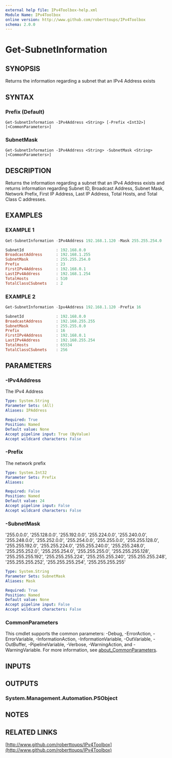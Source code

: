 ```yaml
---
external help file: IPv4Toolbox-help.xml
Module Name: IPv4Toolbox
online version: http://www.github.com/roberttoups/IPv4Toolbox
schema: 2.0.0
---
```


# Get-SubnetInformation

## SYNOPSIS
Returns the information regarding a subnet that an IPv4 Address exists

## SYNTAX

### Prefix (Default)
```
Get-SubnetInformation -IPv4Address <String> [-Prefix <Int32>] [<CommonParameters>]
```

### SubnetMask
```
Get-SubnetInformation -IPv4Address <String> -SubnetMask <String> [<CommonParameters>]
```

## DESCRIPTION
Returns the information regarding a subnet that an IPv4 Address exists and returns information regarding Subnet ID, Broadcast Address, Subnet Mask, Network Prefix, First IP Address, Last IP Address, Total Hosts, and Total Class C addresses.

## EXAMPLES

### EXAMPLE 1
```powershell
Get-SubnetInformation -IPv4Address 192.168.1.120 -Mask 255.255.254.0
```

```powershell
SubnetId              : 192.168.0.0
BroadcastAddress      : 192.168.1.255
SubnetMask            : 255.255.254.0
Prefix                : 23
FirstIPv4Address      : 192.168.0.1
LastIPv4Address       : 192.168.1.254
TotalHosts            : 510
TotalClassCSubnets    : 2    
```

### EXAMPLE 2
```powershell
Get-SubnetInformation -Ipv4Address 192.168.1.120 -Prefix 16
```

```powershell
SubnetId              : 192.168.0.0
BroadcastAddress      : 192.168.255.255
SubnetMask            : 255.255.0.0
Prefix                : 16
FirstIPv4Address      : 192.168.0.1
LastIPv4Address       : 192.168.255.254
TotalHosts            : 65534
TotalClassCSubnets    : 256    
```

## PARAMETERS

### -IPv4Address
The IPv4 Address

```yaml
Type: System.String
Parameter Sets: (All)
Aliases: IPAddress

Required: True
Position: Named
Default value: None
Accept pipeline input: True (ByValue)
Accept wildcard characters: False
```

### -Prefix
The network prefix

```yaml
Type: System.Int32
Parameter Sets: Prefix
Aliases:

Required: False
Position: Named
Default value: 24
Accept pipeline input: False
Accept wildcard characters: False
```

### -SubnetMask
'255.0.0.0', '255.128.0.0', '255.192.0.0', '255.224.0.0', '255.240.0.0', '255.248.0.0', '255.252.0.0', '255.254.0.0', '255.255.0.0', '255.255.128.0', '255.255.192.0', '255.255.224.0', '255.255.240.0', '255.255.248.0', '255.255.252.0', '255.255.254.0', '255.255.255.0', '255.255.255.128', '255.255.255.192', '255.255.255.224', '255.255.255.240', '255.255.255.248', '255.255.255.252', '255.255.255.254', '255.255.255.255'

```yaml
Type: System.String
Parameter Sets: SubnetMask
Aliases: Mask

Required: True
Position: Named
Default value: None
Accept pipeline input: False
Accept wildcard characters: False
```

### CommonParameters
This cmdlet supports the common parameters: -Debug, -ErrorAction, -ErrorVariable, -InformationAction, -InformationVariable, -OutVariable, -OutBuffer, -PipelineVariable, -Verbose, -WarningAction, and -WarningVariable. For more information, see [about_CommonParameters](http://go.microsoft.com/fwlink/?LinkID=113216).

## INPUTS

## OUTPUTS

### System.Management.Automation.PSObject
## NOTES

## RELATED LINKS

[http://www.github.com/roberttoups/IPv4Toolbox](http://www.github.com/roberttoups/IPv4Toolbox)

